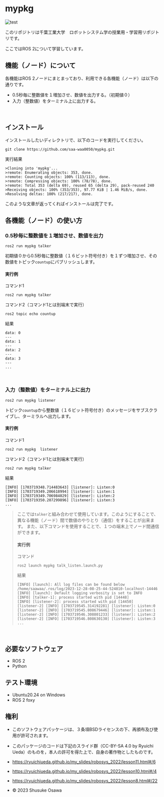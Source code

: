# mypkg
![test](https://github.com/saa-waa0050/mypkg/actions/workflows/test.yml/badge.svg)

このリポジトリは千葉工業大学　ロボットシステム学の授業用・学習用リポジトリです。

ここではROS 2について学習しています。
## 機能（ノード）について
各機能はROS 2ノードにまとまっており、利用できる各機能（ノード）は以下の通りです。
- 0.5秒毎に整数値を１増加させ、数値を出力する。（初期値０）
- 入力（整数値）をターミナル上に出力する。

<br>

## インストール
インストールしたいディレクトリで、以下のコードを実行してください。
```
git clone https://github.com/saa-waa0050/mypkg.git
```
 実行結果
```
>Cloning into 'mypkg'...
>remote: Enumerating objects: 353, done.
>remote: Counting objects: 100% (113/113), done.
>remote: Compressing objects: 100% (78/78), done.
>remote: Total 353 (delta 69), reused 65 (delta 29), pack-reused 240
>Receiving objects: 100% (353/353), 97.77 KiB | 1.46 MiB/s, done.
>Resolving deltas: 100% (217/217), done.
```
このような文章が返ってくればインストールは完了です。


## 各機能（ノード）の使い方

### 0.5秒毎に整数値を１増加させ、数値を出力
```
ros2 run mypkg talker
```
初期値０から0.5秒毎に整数値（１６ビット符号付き）を１ずつ増加させ、その数値をトピック`countup`にパブリッシュします。

####  実行例
コマンド1
```
ros2 run mypkg talker
```
コマンド2（コマンド1とは別端末で実行）
```
ros2 topic echo countup 
```

結果
```
data: 0
---
data: 1
---
data: 2
---
data: 3
---
...
```
<br>

### 入力（整数値）をターミナル上に出力
```
ros2 run mypkg listener
```
トピック`countup`から整数値（１６ビット符号付き）のメッセージをサブスクライブし、ターミラルヘ出力します。

####  実行例
 コマンド1
```
ros2 run mypkg  listener
```

コマンド2（コマンド1とは別端末で実行）
```
ros2 run mypkg talker
```

結果
```
[INFO] [1703719348.714483643] [listener]: Listen:0
[INFO] [1703719349.206618994] [listener]: Listen:1
[INFO] [1703719349.706984029] [listener]: Listen:2
[INFO] [1703719350.207299896] [listener]: Listen:3
...
```
>ここでは`talker`と組み合わせて使用しています。このようにすることで、異なる機能（ノード）間で数値のやりとり（通信）をすることが出来ます。
>また、以下コマンドを使用することで、１つの端末上でノード間通信ができます。
>####  実行例
>コマンド
>```
>ros2 launch mypkg talk_listen.launch.py
>```
>結果
>```
>[INFO] [launch]: All log files can be found below /home/saawaa/.ros/log/2023-12-28-08-25-44-524810-localhost-14446
>[INFO] [launch]: Default logging verbosity is set to INFO
>[INFO] [talker-1]: process started with pid [14448]
>[INFO] [listener-2]: process started with pid [14450]
>[listener-2] [INFO] [1703719545.314192281] [listener]: Listen:0
>[listener-2] [INFO] [1703719545.808679446] [listener]: Listen:1
>[listener-2] [INFO] [1703719546.308801233] [listener]: Listen:2
>[listener-2] [INFO] [1703719546.808630130] [listener]: Listen:3
>...

<br>

## 必要なソフトウェア
* ROS 2
* Python
## テスト環境
* Ubuntu20.24 on Windows
* ROS 2 foxy

## 権利
* このソフトウェアパッケージは、３条項BSDライセンスの下、再頒布及び使用が許可されます。
* このパッケージのコードは下記のスライド群（CC-BY-SA 4.0 by Ryuichi Ueda）のものを，本人の許可を得た上で、自身の著作物としたものです。


* https://ryuichiueda.github.io/my_slides/robosys_2022/lesson11.html#/6
* https://ryuichiueda.github.io/my_slides/robosys_2022/lesson10.html#/4
* https://ryuichiueda.github.io/my_slides/robosys_2022/lesson8.html#/22

- © 2023 Shusuke Osawa
